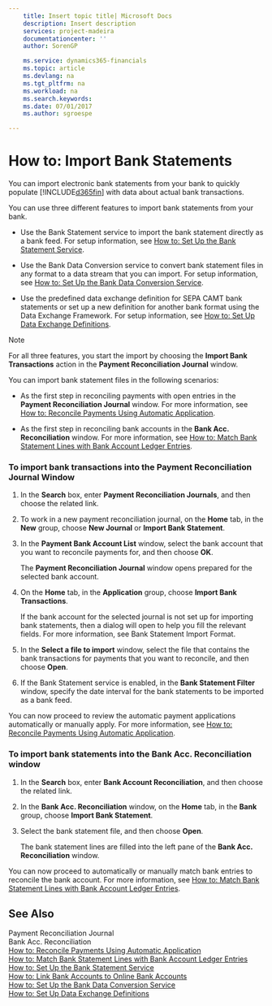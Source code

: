 ```yaml
---
    title: Insert topic title| Microsoft Docs
    description: Insert description
    services: project-madeira
    documentationcenter: ''
    author: SorenGP

    ms.service: dynamics365-financials
    ms.topic: article
    ms.devlang: na
    ms.tgt_pltfrm: na
    ms.workload: na
    ms.search.keywords:
    ms.date: 07/01/2017
    ms.author: sgroespe

---
```

# How to: Import Bank Statements
You can import electronic bank statements from your bank to quickly populate [!INCLUDE[d365fin](includes/d365fin_md.md)] with data about actual bank transactions.  
  
 You can use three different features to import bank statements from your bank.  
  
-   Use the Bank Statement service to import the bank statement directly as a bank feed. For setup information, see [How to: Set Up the Bank Statement Service](../how-to-link-bank-accounts-to-online-bank-accounts.md).  
  
-   Use the Bank Data Conversion service to convert bank statement files in any format to a data stream that you can import. For setup information, see [How to: Set Up the Bank Data Conversion Service](../how-to-set-up-the-bank-data-conversion-service.md).  
  
-   Use the predefined data exchange definition for SEPA CAMT bank statements or set up a new definition for another bank format using the Data Exchange Framework. For setup information, see [How to: Set Up Data Exchange Definitions](../how-to-set-up-data-exchange-definitions.md).  
  
> [!NOTE]  
>  For all three features, you start the import by choosing the **Import Bank Transactions** action in the **Payment Reconciliation Journal** window.  
  
 You can import bank statement files in the following scenarios:  
  
-   As the first step in reconciling payments with open entries in the **Payment Reconciliation Journal** window. For more information, see [How to: Reconcile Payments Using Automatic Application](../how-to-reconcile-payments-using-automatic-application.md).  
  
-   As the first step in reconciling bank accounts in the **Bank Acc. Reconciliation** window. For more information, see [How to: Match Bank Statement Lines with Bank Account Ledger Entries](../how-to-match-bank-statement-lines-with-bank-account-ledger-entries.md).  
  
### To import bank transactions into the Payment Reconciliation Journal Window  
  
1.  In the **Search** box, enter **Payment Reconciliation Journals**, and then choose the related link.  
  
2.  To work in a new payment reconciliation journal, on the **Home** tab, in the **New** group, choose **New Journal** or **Import Bank Statement**.  
  
3.  In the **Payment Bank Account List** window, select the bank account that you want to reconcile payments for, and then choose **OK**.  
  
     The **Payment Reconciliation Journal** window opens prepared for the selected bank account.  
  
4.  On the **Home** tab, in the **Application** group, choose **Import Bank Transactions**.  
  
     If the bank account for the selected journal is not set up for importing bank statements, then a dialog will open to help you fill the relevant fields. For more information, see Bank Statement Import Format.  
  
5.  In the **Select a file to import** window, select the file that contains the bank transactions for payments that you want to reconcile, and then choose **Open**.  
  
6.  If the Bank Statement service is enabled, in the **Bank Statement Filter** window, specify the date interval for the bank statements to be imported as a bank feed.  
  
 You can now proceed to review the automatic payment applications automatically or manually apply. For more information, see [How to: Reconcile Payments Using Automatic Application](../how-to-review-or-apply-payments-after-automatic-application.md).  
  
### To import bank statements into the Bank Acc. Reconciliation window  
  
1.  In the **Search** box, enter **Bank Account Reconciliation**, and then choose the related link.  
  
2.  In the **Bank Acc. Reconciliation** window, on the **Home** tab, in the **Bank** group, choose **Import Bank Statement**.  
  
3.  Select the bank statement file, and then choose **Open**.  
  
     The bank statement lines are filled into the left pane of the **Bank Acc. Reconciliation** window.  
  
 You can now proceed to automatically or manually match bank entries to reconcile the bank account. For more information, see [How to: Match Bank Statement Lines with Bank Account Ledger Entries](../how-to-match-bank-statement-lines-with-bank-account-ledger-entries.md).  
  
## See Also  
 Payment Reconciliation Journal   
 Bank Acc. Reconciliation   
 [How to: Reconcile Payments Using Automatic Application](../how-to-reconcile-payments-using-automatic-application.md)   
 [How to: Match Bank Statement Lines with Bank Account Ledger Entries](../how-to-match-bank-statement-lines-with-bank-account-ledger-entries.md)   
 [How to: Set Up the Bank Statement Service](../how-to-set-up-the-bank-statement-service.md)   
 [How to: Link Bank Accounts to Online Bank Accounts](../how-to-link-bank-accounts-to-online-bank-accounts.md)   
 [How to: Set Up the Bank Data Conversion Service](../how-to-set-up-the-bank-data-conversion-service.md)   
 [How to: Set Up Data Exchange Definitions](../how-to-set-up-data-exchange-definitions.md)